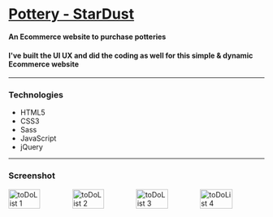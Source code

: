 # [Pottery - StarDust](https://osama-yusuf.github.io)
**An Ecommerce website to purchase potteries**
#### I've built the UI UX and did the coding as well for this simple & dynamic Ecommerce website

---

### Technologies

- HTML5
- CSS3
- Sass
- JavaScript
- jQuery

---

### Screenshot

<div style="display: flex;">
  <img src="https://i.ibb.co/YPf53wP/01-Landing-page.png" width="49.5%" height="1%" alt="toDoList 1">

  <img src="https://i.ibb.co/PjzBNDH/03-Shop.png" width="49.5%" height="39.5%" alt="toDoList 2">

  <img src="https://i.ibb.co/TK6DzKq/02-Blogs.png" width="49.5%" height="49.5%" alt="toDoList 3">

  <img src="https://i.ibb.co/yYXHW1N/04-login.png" width="50%" height="49.5%" alt="toDoList 4">
</div>
